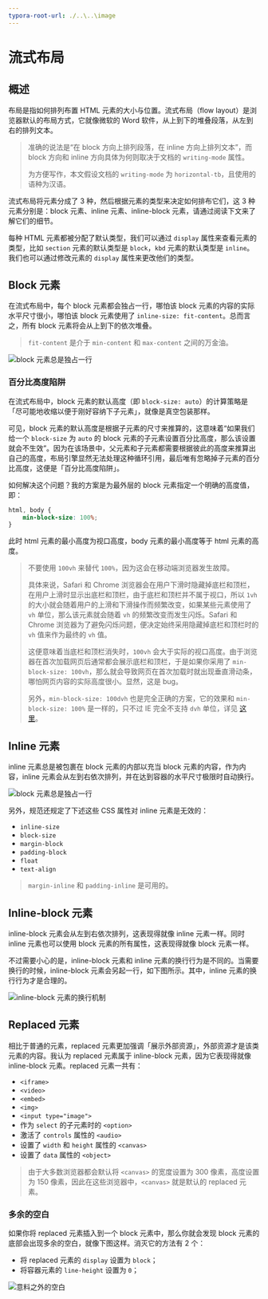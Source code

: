 ```yaml
---
typora-root-url: ./..\..\image
---
```


# 流式布局

## 概述

布局是指如何排列布置 HTML 元素的大小与位置。流式布局（flow layout）是浏览器默认的布局方式，它就像微软的 Word 软件，从上到下的堆叠段落，从左到右的排列文本。

> 准确的说法是“在 block 方向上排列段落，在 inline 方向上排列文本”，而 block 方向和 inline 方向具体为何则取决于文档的 `writing-mode` 属性。
>
> 为方便写作，本文假设文档的 `writing-mode` 为 `horizontal-tb`，且使用的语种为汉语。

流式布局将元素分成了 3 种，然后根据元素的类型来决定如何排布它们，这 3 种元素分别是：block 元素、inline 元素、inline-block 元素，请通过阅读下文来了解它们的细节。

每种 HTML 元素都被分配了默认类型，我们可以通过 `display` 属性来查看元素的类型，比如 `section` 元素的默认类型是 `block`，`kbd` 元素的默认类型是 `inline`。我们也可以通过修改元素的 `display` 属性来更改他们的类型。

## Block 元素

在流式布局中，每个 block 元素都会独占一行，哪怕该 block 元素的内容的实际水平尺寸很小，哪怕该 block 元素使用了 `inline-size: fit-content`。总而言之，所有 block 元素将会从上到下的依次堆叠。

> `fit-content` 是介于 `min-content` 和 `max-content` 之间的万金油。

![block 元素总是独占一行](/css/flow-layout/block-element.png)

### 百分比高度陷阱

在流式布局中，block 元素的默认高度（即 `block-size: auto`）的计算策略是「尽可能地收缩以便于刚好容纳下子元素」，就像是真空包装那样。

可见，block 元素的默认高度是根据子元素的尺寸来推算的，这意味着“如果我们给一个 `block-size` 为 `auto` 的 block 元素的子元素设置百分比高度，那么该设置就会不生效”。因为在该场景中，父元素和子元素都需要根据彼此的高度来推算出自己的高度，布局引擎显然无法处理这种循环引用，最后唯有忽略掉子元素的百分比高度，这便是「百分比高度陷阱」。

如何解决这个问题？我的方案是为最外层的 block 元素指定一个明确的高度值，即：

```css
html, body {
    min-block-size: 100%;
}
```

此时 html 元素的最小高度为视口高度，body 元素的最小高度等于 html 元素的高度。

> 不要使用 `100vh` 来替代 `100%`，因为这会在移动端浏览器发生故障。
>
> 具体来说，Safari 和 Chrome 浏览器会在用户下滑时隐藏掉底栏和顶栏，在用户上滑时显示出底栏和顶栏，由于底栏和顶栏并不属于视口，所以 `1vh` 的大小就会随着用户的上滑和下滑操作而频繁改变，如果某些元素使用了 `vh` 单位，那么该元素就会随着 `vh` 的频繁改变而发生闪烁。Safari 和 Chrome 浏览器为了避免闪烁问题，便决定始终采用隐藏掉底栏和顶栏时的 `vh` 值来作为最终的 `vh` 值。
>
> 这便意味着当底栏和顶栏消失时，`100vh` 会大于实际的视口高度。由于浏览器在首次加载网页后通常都会展示底栏和顶栏，于是如果你采用了 `min-block-size: 100vh`，那么就会导致网页在首次加载时就出现垂直滑动条，哪怕网页内容的实际高度很小。显然，这是 bug。
>
> 另外，`min-block-size: 100dvh` 也是完全正确的方案，它的效果和 `min-block-size: 100%` 是一样的，只不过 IE 完全不支持 `dvh` 单位，详见 [这里](https://caniuse.com/?search=types%3A%20dvh)。

## Inline 元素

inline 元素总是被包裹在 block 元素的内部以充当 block 元素的内容，作为内容，inline 元素会从左到右依次排列，并在达到容器的水平尺寸极限时自动换行。

![block 元素总是独占一行](/css/flow-layout/inline-element.png)

另外，规范还规定了下述这些 CSS 属性对 inline 元素是无效的：

- `inline-size`
- `block-size`
- `margin-block`
- `padding-block`
- `float`
- `text-align`

> `margin-inline` 和 `padding-inline` 是可用的。

## Inline-block 元素

inline-block 元素会从左到右依次排列，这表现得就像 inline 元素一样。同时 inline 元素也可以使用 block 元素的所有属性，这表现得就像 block 元素一样。

不过需要小心的是，inline-block 元素和 inline 元素的换行行为是不同的。当需要换行的时候，inline-block 元素会另起一行，如下图所示。其中，inline 元素的换行行为才是合理的。

![inline-block 元素的换行机制](/css/flow-layout/inline-block-element.png)

## Replaced 元素

相比于普通的元素，replaced 元素更加强调「展示外部资源」，外部资源才是该类元素的内容。我认为 replaced 元素属于 inline-block 元素，因为它表现得就像 inline-block 元素。replaced 元素一共有：

- `<iframe>`
- `<video>`
- `<embed>`
- `<img>`
- `<input type="image">`
- 作为 `select` 的子元素时的 `<option>`
- 激活了 `controls` 属性的 `<audio>`
- 设置了 `width` 和 `height` 属性的 `<canvas>`
- 设置了 `data` 属性的 `<object>`

> 由于大多数浏览器都会默认将 `<canvas>` 的宽度设置为 300 像素，高度设置为 150 像素，因此在这些浏览器中，`<canvas>` 就是默认的 replaced 元素。

### 多余的空白

如果你将 replaced 元素插入到一个 block 元素中，那么你就会发现 block 元素的底部会出现多余的空白，就像下图这样。消灭它的方法有 2 个：

- 将 replaced 元素的 `display` 设置为 `block`；
- 将容器元素的 `line-height` 设置为 `0`；

![意料之外的空白](/css/flow-layout/unexpected-space.png)
